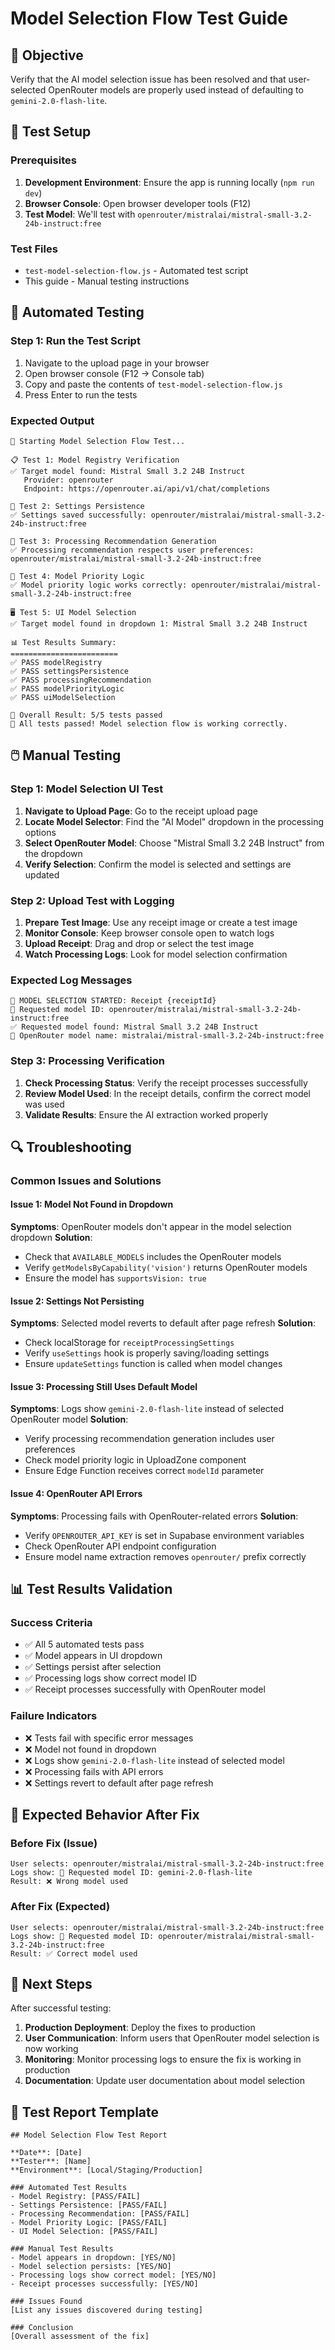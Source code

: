 # Model Selection Flow Test Guide

## 🎯 Objective
Verify that the AI model selection issue has been resolved and that user-selected OpenRouter models are properly used instead of defaulting to `gemini-2.0-flash-lite`.

## 🔧 Test Setup

### Prerequisites
1. **Development Environment**: Ensure the app is running locally (`npm run dev`)
2. **Browser Console**: Open browser developer tools (F12)
3. **Test Model**: We'll test with `openrouter/mistralai/mistral-small-3.2-24b-instruct:free`

### Test Files
- `test-model-selection-flow.js` - Automated test script
- This guide - Manual testing instructions

## 🧪 Automated Testing

### Step 1: Run the Test Script
1. Navigate to the upload page in your browser
2. Open browser console (F12 → Console tab)
3. Copy and paste the contents of `test-model-selection-flow.js`
4. Press Enter to run the tests

### Expected Output
```
🧪 Starting Model Selection Flow Test...

📋 Test 1: Model Registry Verification
✅ Target model found: Mistral Small 3.2 24B Instruct
   Provider: openrouter
   Endpoint: https://openrouter.ai/api/v1/chat/completions

💾 Test 2: Settings Persistence
✅ Settings saved successfully: openrouter/mistralai/mistral-small-3.2-24b-instruct:free

🎯 Test 3: Processing Recommendation Generation
✅ Processing recommendation respects user preferences: openrouter/mistralai/mistral-small-3.2-24b-instruct:free

🔄 Test 4: Model Priority Logic
✅ Model priority logic works correctly: openrouter/mistralai/mistral-small-3.2-24b-instruct:free

🖥️ Test 5: UI Model Selection
✅ Target model found in dropdown 1: Mistral Small 3.2 24B Instruct

📊 Test Results Summary:
========================
✅ PASS modelRegistry
✅ PASS settingsPersistence
✅ PASS processingRecommendation
✅ PASS modelPriorityLogic
✅ PASS uiModelSelection

🎯 Overall Result: 5/5 tests passed
🎉 All tests passed! Model selection flow is working correctly.
```

## 🖱️ Manual Testing

### Step 1: Model Selection UI Test
1. **Navigate to Upload Page**: Go to the receipt upload page
2. **Locate Model Selector**: Find the "AI Model" dropdown in the processing options
3. **Select OpenRouter Model**: Choose "Mistral Small 3.2 24B Instruct" from the dropdown
4. **Verify Selection**: Confirm the model is selected and settings are updated

### Step 2: Upload Test with Logging
1. **Prepare Test Image**: Use any receipt image or create a test image
2. **Monitor Console**: Keep browser console open to watch logs
3. **Upload Receipt**: Drag and drop or select the test image
4. **Watch Processing Logs**: Look for model selection confirmation

### Expected Log Messages
```
🎯 MODEL SELECTION STARTED: Receipt {receiptId}
📝 Requested model ID: openrouter/mistralai/mistral-small-3.2-24b-instruct:free
✅ Requested model found: Mistral Small 3.2 24B Instruct
🔧 OpenRouter model name: mistralai/mistral-small-3.2-24b-instruct:free
```

### Step 3: Processing Verification
1. **Check Processing Status**: Verify the receipt processes successfully
2. **Review Model Used**: In the receipt details, confirm the correct model was used
3. **Validate Results**: Ensure the AI extraction worked properly

## 🔍 Troubleshooting

### Common Issues and Solutions

#### Issue 1: Model Not Found in Dropdown
**Symptoms**: OpenRouter models don't appear in the model selection dropdown
**Solution**: 
- Check that `AVAILABLE_MODELS` includes the OpenRouter models
- Verify `getModelsByCapability('vision')` returns OpenRouter models
- Ensure the model has `supportsVision: true`

#### Issue 2: Settings Not Persisting
**Symptoms**: Selected model reverts to default after page refresh
**Solution**:
- Check localStorage for `receiptProcessingSettings`
- Verify `useSettings` hook is properly saving/loading settings
- Ensure `updateSettings` function is called when model changes

#### Issue 3: Processing Still Uses Default Model
**Symptoms**: Logs show `gemini-2.0-flash-lite` instead of selected OpenRouter model
**Solution**:
- Verify processing recommendation generation includes user preferences
- Check model priority logic in UploadZone component
- Ensure Edge Function receives correct `modelId` parameter

#### Issue 4: OpenRouter API Errors
**Symptoms**: Processing fails with OpenRouter-related errors
**Solution**:
- Verify `OPENROUTER_API_KEY` is set in Supabase environment variables
- Check OpenRouter API endpoint configuration
- Ensure model name extraction removes `openrouter/` prefix correctly

## 📊 Test Results Validation

### Success Criteria
- ✅ All 5 automated tests pass
- ✅ Model appears in UI dropdown
- ✅ Settings persist after selection
- ✅ Processing logs show correct model ID
- ✅ Receipt processes successfully with OpenRouter model

### Failure Indicators
- ❌ Tests fail with specific error messages
- ❌ Model not found in dropdown
- ❌ Logs show `gemini-2.0-flash-lite` instead of selected model
- ❌ Processing fails with API errors
- ❌ Settings revert to default after page refresh

## 🎯 Expected Behavior After Fix

### Before Fix (Issue)
```
User selects: openrouter/mistralai/mistral-small-3.2-24b-instruct:free
Logs show: 📝 Requested model ID: gemini-2.0-flash-lite
Result: ❌ Wrong model used
```

### After Fix (Expected)
```
User selects: openrouter/mistralai/mistral-small-3.2-24b-instruct:free
Logs show: 📝 Requested model ID: openrouter/mistralai/mistral-small-3.2-24b-instruct:free
Result: ✅ Correct model used
```

## 🚀 Next Steps

After successful testing:
1. **Production Deployment**: Deploy the fixes to production
2. **User Communication**: Inform users that OpenRouter model selection is now working
3. **Monitoring**: Monitor processing logs to ensure the fix is working in production
4. **Documentation**: Update user documentation about model selection

## 📝 Test Report Template

```
## Model Selection Flow Test Report

**Date**: [Date]
**Tester**: [Name]
**Environment**: [Local/Staging/Production]

### Automated Test Results
- Model Registry: [PASS/FAIL]
- Settings Persistence: [PASS/FAIL]
- Processing Recommendation: [PASS/FAIL]
- Model Priority Logic: [PASS/FAIL]
- UI Model Selection: [PASS/FAIL]

### Manual Test Results
- Model appears in dropdown: [YES/NO]
- Model selection persists: [YES/NO]
- Processing logs show correct model: [YES/NO]
- Receipt processes successfully: [YES/NO]

### Issues Found
[List any issues discovered during testing]

### Conclusion
[Overall assessment of the fix]
```

